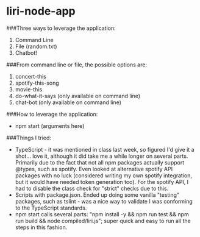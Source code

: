 # liri-node-app

###Three ways to leverage the application:
1. Command Line
2. File (random.txt)
3. Chatbot!

###From command line or file, the possible options are:
1. concert-this
2. spotify-this-song
3. movie-this
4. do-what-it-says (only available on command line)
5. chat-bot (only available on command line)

###How to leverage the application:
  * npm start (arguments here)

###Things I tried:
  * TypeScript - it was mentioned in class last week, so figured I'd give it a shot... love it, although it did take me a while longer on several parts. Primarily due to the fact that not all npm packages actually support @types, such as spotify. Even looked at alternative spotify API packages with no luck (considered writing my own spotify integration, but it would have needed token generation too). For the spotify API, I had to disable the class check for "strict" checks due to this.
  * Scripts with package.json. Ended up doing some vanilla "testing" packages, such as tslint - was a nice way to validate I was conforming to the TypeScript standards.
  * npm start calls several parts: "npm install -y && npm run test && npm run build && node compiled/liri.js"; super quick and easy to run all the steps in this fashion.